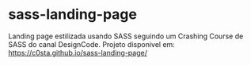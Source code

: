 # sass-landing-page
Landing page estilizada usando SASS seguindo um Crashing Course de SASS do canal DesignCode.
Projeto disponivel em: https://c0sta.github.io/sass-landing-page/
